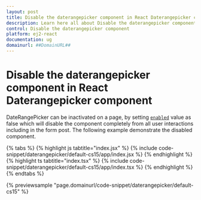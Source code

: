 ```yaml
---
layout: post
title: Disable the daterangepicker component in React Daterangepicker component | Syncfusion
description: Learn here all about Disable the daterangepicker component in Syncfusion React Daterangepicker component of Syncfusion Essential JS 2 and more.
control: Disable the daterangepicker component 
platform: ej2-react
documentation: ug
domainurl: ##DomainURL##
---
```


# Disable the daterangepicker component in React Daterangepicker component

DateRangePicker can be inactivated on a page, by setting [`enabled`](https://helpej2.syncfusion.com/react/documentation/api/daterangepicker/#enabled) value as false which will disable the component completely from all user interactions including in the form post. The following example demonstrate the disabled component.

{% tabs %}
{% highlight js tabtitle="index.jsx" %}
{% include code-snippet/daterangepicker/default-cs15/app/index.jsx %}
{% endhighlight %}
{% highlight ts tabtitle="index.tsx" %}
{% include code-snippet/daterangepicker/default-cs15/app/index.tsx %}
{% endhighlight %}
{% endtabs %}

 {% previewsample "page.domainurl/code-snippet/daterangepicker/default-cs15" %}
